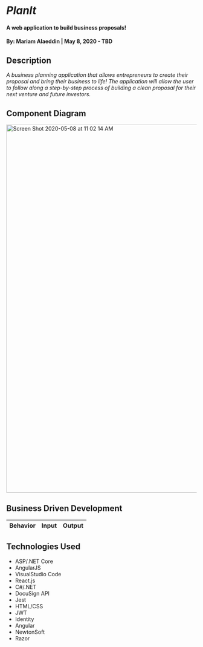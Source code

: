 # _PlanIt_

#### A web application to build business proposals!

#### By: **Mariam Alaeddin** | May 8, 2020 - TBD

## Description

_A business planning application that allows entrepreneurs to create their proposal and bring their business to life!  The application will allow the user to follow along a step-by-step process of building a clean proposal for their next venture and future investors._

## Component Diagram

<img width="974" alt="Screen Shot 2020-05-08 at 11 02 14 AM" src="https://user-images.githubusercontent.com/58479140/81457064-a5e35280-9149-11ea-97c2-221d25413dc9.png">

## Business Driven Development
| Behavior | Input | Output |
|----------|:-----:|--------|

## **Technologies Used**

* ASP/.NET Core
* AngularJS
* VisualStudio Code
* React.js
* C#/.NET 
* DocuSign API
* Jest
* HTML/CSS
* JWT
* Identity
* Angular
* NewtonSoft
* Razor
